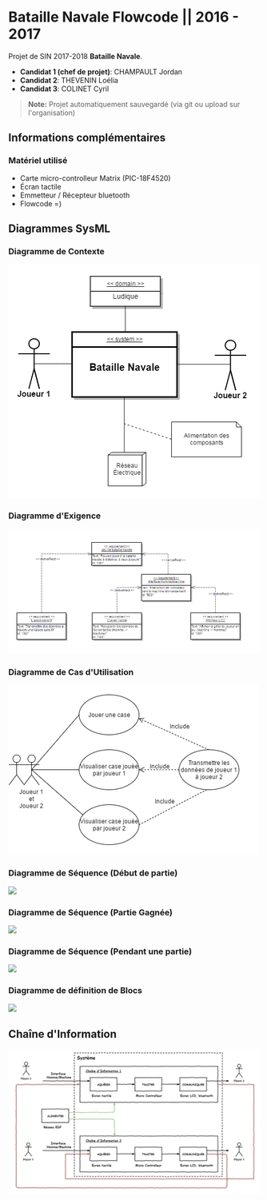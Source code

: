 Bataille Navale Flowcode || 2016 - 2017
===================


Projet de SIN 2017-2018 <i class="icon-right-open"></i> **Bataille Navale**.

- **Candidat 1 (chef de projet)**: CHAMPAULT Jordan
- **Candidat 2**: THEVENIN Loélia
- **Candidat 3**: COLINET Cyril

> **Note:** Projet automatiquement sauvegardé (via git ou upload sur l'organisation)

Informations complémentaires
--------------------

### <i class="icon-bug"></i> Matériel utilisé

- Carte micro-controlleur Matrix (PIC-18F4520)
- Écran tactile
- Emmetteur / Récepteur bluetooth
- Flowcode =)

Diagrammes SysML
--------------------

### Diagramme de Contexte

![](/Diagrams/Context_navale_OK.PNG)

### Diagramme d'Exigence

![](/Diagrams/Exigence_navale_OK.PNG)

### Diagramme de Cas d'Utilisation

![](/Diagrams/Cas_Utilisation_navale_OK.PNG)

### Diagramme de Séquence (Début de partie)

![](/Diagrams/se_start_navale_OK.png)

### Diagramme de Séquence (Partie Gagnée)

![](/Diagrams/seq_Win_Navale_OK.png)

### Diagramme de Séquence (Pendant une partie)

![](Diagrams/seq_main_navale_OK.png)

### Diagramme de définition de Blocs

![](/Diagrams/Bloc_navale_OK.png)

Chaîne d'Information
--------------------

![](/Diagrams/CICE_Navale_OK.PNG)
